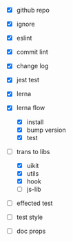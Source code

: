 - [x] github repo
- [x] ignore
- [x] eslint
- [x] commit lint
- [x] change log
- [x] jest test
- [x] lerna
- [x] lerna flow
	- [x] install
	- [x] bump version
	- [x] test
- [ ] trans to libs
	- [x] uikit
	- [x] utils
	- [x] hook
	- [ ] js-lib
- [ ] effected test


- [ ] test style
- [ ] doc props
<!--stackedit_data:
eyJoaXN0b3J5IjpbNDQ2MDY5ODgzXX0=
-->
